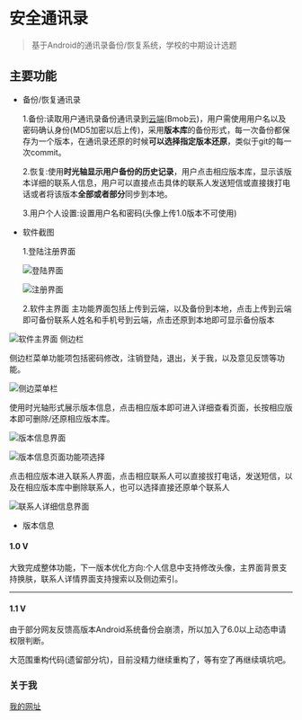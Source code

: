# 安全通讯录
> 基于Android的通讯录备份/恢复系统，学校的中期设计选题

## 主要功能

- 备份/恢复通讯录
 
   1.备份:读取用户通讯录备份通讯录到[云端][1](Bmob云)，用户需使用用户名以及密码确认身份(MD5加密以后上传)，采用**版本库**的备份形式，每一次备份都保存为一个版本，在通讯录还原的时候**可以选择指定版本还原**，类似于git的每一次commit。
 
   2.恢复:使用**时光轴显示用户备份的历史记录**，用户点击相应版本库，显示该版本详细的联系人信息，用户可以直接点击具体的联系人发送短信或直接拨打电话或者将该版本**全部或者部分**同步到本地。

   3.用户个人设置:设置用户名和密码(头像上传1.0版本不可使用)

- 软件截图

  1.登陆注册界面
 
  ![登陆界面][2]
  
  ![注册界面][3]
  
  2.软件主界面
主功能界面包括上传到云端，以及备份到本地，点击上传到云端即可备份联系人姓名和手机号到云端，点击还原到本地即可显示备份版本

![软件主界面][4]
侧边栏

侧边栏菜单功能项包括密码修改，注销登陆，退出，关于我，以及意见反馈等功能。

![侧边菜单栏][5]

使用时光轴形式展示版本信息，点击相应版本即可进入详细查看页面，长按相应版本即可删除/还原相应版本库。

![版本信息界面][6]

![版本信息页面功能项选择][7]

点击相应版本进入联系人界面，点击相应联系人可以直接拔打电话，发送短信，以及在相应版本库中删除联系人，也可以选择直接还原单个联系人

![联系人详细信息界面][8]

- 版本信息

#### 1.0 V

大致完成整体功能，下一版本优化方向:个人信息中支持修改头像，主界面背景支持换肤，联系人详情界面支持搜索以及侧边索引。

----------

#### 1.1 V

由于部分网友反馈高版本Android系统备份会崩溃，所以加入了6.0以上动态申请权限判断。

大范围重构代码(遗留部分坑)，目前没精力继续重构了，等有空了再继续填坑吧。

### 关于我
 
[我的网址][9]


  [1]: http://www.bmob.cn/
  [2]: https://github.com/CB2Git/ImageBed/blob/master/STelBook/Screenshot_2016-07-19-22-31-13_com.jay.stelbook.png?raw=true
  [3]: https://github.com/CB2Git/ImageBed/blob/master/STelBook/Screenshot_2016-07-19-22-31-38_com.jay.stelbook.png?raw=true
  [4]: https://github.com/CB2Git/ImageBed/blob/master/STelBook/Screenshot_2016-07-19-22-31-38_com.jay.stelbook.png?raw=true
  [5]: https://github.com/CB2Git/ImageBed/blob/master/STelBook/Screenshot_2016-07-19-22-31-44_com.jay.stelbook.png?raw=true
  [6]: https://github.com/CB2Git/ImageBed/blob/master/STelBook/Screenshot_2016-07-19-22-31-52_com.jay.stelbook.png?raw=true
  [7]: https://github.com/CB2Git/ImageBed/blob/master/STelBook/Screenshot_2016-07-19-22-31-58_com.jay.stelbook.png?raw=true
  [8]: https://github.com/CB2Git/ImageBed/blob/master/STelBook/07.png?raw=true
  [9]: http://www.27house.cn